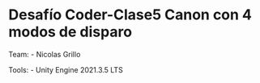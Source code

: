# Desafío Coder-Clase5 Canon con 4 modos de disparo

Team:
    - Nicolas Grillo

Tools:
    - Unity Engine 2021.3.5 LTS


